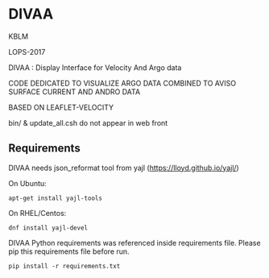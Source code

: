 DIVAA
=====

KBLM

LOPS-2017

DIVAA : Display Interface for Velocity And Argo data

CODE DEDICATED TO VISUALIZE ARGO DATA COMBINED TO AVISO SURFACE CURRENT AND ANDRO DATA

BASED ON LEAFLET-VELOCITY

bin/ & update_all.csh do not appear in web front

Requirements
------------
DIVAA needs json_reformat tool from yajl (https://lloyd.github.io/yajl/)

On Ubuntu:
```
apt-get install yajl-tools
```
On RHEL/Centos:
```
dnf install yajl-devel
```

DIVAA Python requirements was referenced inside requirements file. Please pip this requirements file before run.
```
pip install -r requirements.txt
```

